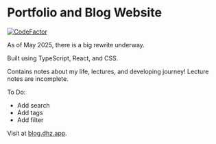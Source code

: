 # Portfolio and Blog Website

[![CodeFactor](https://www.codefactor.io/repository/github/dundeezhang/dundeezhangv4/badge)](https://www.codefactor.io/repository/github/dundeezhang/blogv2)

As of May 2025, there is a big rewrite underway.

Built using TypeScript, React, and CSS.

Contains notes about my life, lectures, and developing journey! Lecture notes are incomplete.

To Do:

- Add search
- Add tags
- Add filter

Visit at [blog.dhz.app](blog.dhz.app).
